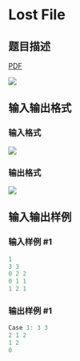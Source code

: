 # Lost File

## 题目描述

[problemUrl]: https://uva.onlinejudge.org/index.php?option=com_onlinejudge&Itemid=8&category=117&page=show_problem&problem=2879

[PDF](https://uva.onlinejudge.org/external/117/p11779.pdf)

![](https://cdn.luogu.com.cn/upload/vjudge_pic/UVA11779/2d7da281aaa08566afac85935f2424b0a21c4046.png)

## 输入输出格式

### 输入格式

![](https://cdn.luogu.com.cn/upload/vjudge_pic/UVA11779/78727ddfcf3538f1bc07541d10273a4dd6381c5f.png)

### 输出格式

![](https://cdn.luogu.com.cn/upload/vjudge_pic/UVA11779/772177c70d0670afffc21b4a247fa32bcb983ea0.png)

## 输入输出样例

### 输入样例 #1

```cpp
1
3 3
0 2 2
0 1 1
1 2 1
```


### 输出样例 #1

```cpp
Case 1: 3 3
2 1 2
1 2
0
```



